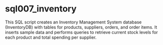 # sql007_inventory
This SQL script creates an Inventory Management System database (InventoryDB) with tables for products, suppliers, orders, and order items. It inserts sample data and performs queries to retrieve current stock levels for each product and total spending per supplier.
